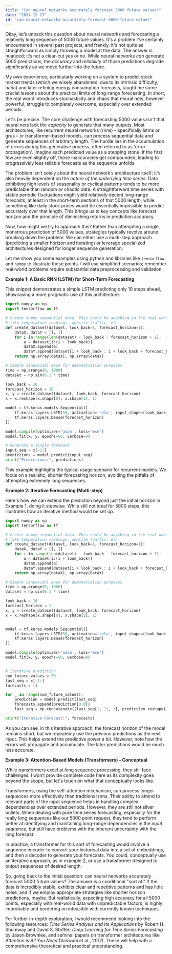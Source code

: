 ```yaml
---
title: "Can neural networks accurately forecast 5000 future values?"
date: "2024-12-23"
id: "can-neural-networks-accurately-forecast-5000-future-values"
---
```


Okay, let’s unpack this question about neural networks and forecasting a relatively long sequence of 5000 future values. It's a problem I've certainly encountered in several past projects, and frankly, it's not quite as straightforward as simply throwing a model at the data. The answer is nuanced; it’s not a clear-cut yes or no. While neural networks *can* generate 5000 predictions, the *accuracy* and *reliability* of those predictions degrade significantly as we move further into the future.

My own experience, particularly working on a system to predict stock market trends (which we wisely abandoned, due to its intrinsic difficulty, haha) and later refining energy consumption forecasts, taught me some crucial lessons about the practical limits of long-range forecasting. In short, the real world introduces stochasticity and chaos that neural nets, however powerful, struggle to completely overcome, especially over extended periods.

Let's be precise. The core challenge with forecasting 5000 values isn't that neural nets lack the *capacity* to generate that many outputs. Most architectures, like recurrent neural networks (rnns) – specifically lstms or grus – or transformer-based models, can process sequential data and generate sequences of arbitrary length. The hurdle lies in the accumulation of errors during this generative process, often referred to as 'error propagation'. Imagine each predicted value as a stepping stone. If the first few are even slightly off, those inaccuracies get compounded, leading to progressively less reliable forecasts as the sequence unfolds.

The problem isn't solely about the neural network’s architecture itself; it's also heavily dependent on the *nature of the underlying time series*. Data exhibiting high levels of seasonality or cyclical patterns tends to be more predictable than random or chaotic data. A straightforward time series with stable periodic fluctuations might yield relatively decent long-range forecasts, at least in the short-term sections of that 5000 length, while something like daily stock prices would be essentially impossible to predict accurately over that length. This brings us to key concepts like forecast horizon and the principle of diminishing returns in prediction accuracy.

Now, how might we try to approach this? Rather than attempting a single, monstrous prediction of 5000 values, strategies typically revolve around breaking down the problem. We can either use a multi-step approach (predicting a smaller horizon and iterating) or leverage specialized architectures designed for longer sequence generation.

Let me show you some examples using python and libraries like `tensorflow` and `numpy` to illustrate these points. I will use simplified scenarios; remember real-world problems require substantial data preprocessing and validation.

**Example 1: A Basic RNN (LSTM) for Short-Term Forecasting**

This snippet demonstrates a simple LSTM predicting only 10 steps ahead, showcasing a more pragmatic use of this architecture.

```python
import numpy as np
import tensorflow as tf

# Create dummy sequential data. This could be anything in the real world
# like temperature readings, website traffic, etc
def create_dataset(dataset, look_back=1, forecast_horizon=1):
    dataX, dataY = [], []
    for i in range(len(dataset) - look_back - forecast_horizon + 1):
        a = dataset[i:(i + look_back)]
        dataX.append(a)
        dataY.append(dataset[i + look_back : i + look_back + forecast_horizon])
    return np.array(dataX), np.array(dataY)

# Simple sinusoidal wave for demonstration purposes
time = np.arange(0, 1000)
dataset = np.sin(0.1 * time)

look_back = 10
forecast_horizon = 10
x, y = create_dataset(dataset, look_back, forecast_horizon)
x = x.reshape(x.shape[0], x.shape[1], 1)

model = tf.keras.models.Sequential([
    tf.keras.layers.LSTM(50, activation='relu', input_shape=(look_back, 1)),
    tf.keras.layers.Dense(forecast_horizon)
])

model.compile(optimizer='adam', loss='mse')
model.fit(x, y, epochs=50, verbose=0)

# Generate a single forecast
input_seq = x[-1:]
predictions = model.predict(input_seq)
print("Predictions:", predictions)
```

This example highlights the typical usage scenario for recurrent models. We focus on a realistic, shorter forecasting horizon, avoiding the pitfalls of attempting extremely long sequences.

**Example 2: Iterative Forecasting (Multi-step)**

Here's how we can extend the prediction beyond just the initial horizon in Example 1, doing it stepwise. While still not ideal for 5000 steps, this illustrates how an iterative method would be set up.

```python
import numpy as np
import tensorflow as tf

# Create dummy sequential data. This could be anything in the real world
# like temperature readings, website traffic, etc
def create_dataset(dataset, look_back=1, forecast_horizon=1):
    dataX, dataY = [], []
    for i in range(len(dataset) - look_back - forecast_horizon + 1):
        a = dataset[i:(i + look_back)]
        dataX.append(a)
        dataY.append(dataset[i + look_back : i + look_back + forecast_horizon])
    return np.array(dataX), np.array(dataY)

# Simple sinusoidal wave for demonstration purposes
time = np.arange(0, 1000)
dataset = np.sin(0.1 * time)

look_back = 10
forecast_horizon = 1
x, y = create_dataset(dataset, look_back, forecast_horizon)
x = x.reshape(x.shape[0], x.shape[1], 1)


model = tf.keras.models.Sequential([
    tf.keras.layers.LSTM(50, activation='relu', input_shape=(look_back, 1)),
    tf.keras.layers.Dense(forecast_horizon)
])

model.compile(optimizer='adam', loss='mse')
model.fit(x, y, epochs=50, verbose=0)


# Iterative prediction
num_future_values = 50
last_seq = x[-1:]
forecasts = []

for _ in range(num_future_values):
    prediction = model.predict(last_seq)
    forecasts.append(prediction[0,0])
    last_seq = np.concatenate((last_seq[:, 1:, :], prediction.reshape(1, 1, 1)), axis=1)

print("Iterative Forecast:", forecasts)

```

As you can see, in this iterative approach, the forecast horizon of the model remains short, but we repeatedly use the previous predictions as the next input. This helps extend the predictive power a bit. However, note how the errors will propagate and accumulate. The later predictions would be much less accurate.

**Example 3: Attention-Based Models (Transformers) - Conceptual**

While transformers excel at long sequence processing, they still face challenges. I won’t provide complete code here as its complexity goes beyond the scope, but let's touch on what that conceptually looks like.

Transformers, using the self-attention mechanism, can process longer sequences more effectively than traditional rnns. Their ability to attend to relevant parts of the input sequence helps in handling complex dependencies over extended periods. However, they are still not silver bullets. When dealing with pure time series forecasting, especially for the really long sequences like our 5000 point request, they tend to perform better at identifying and maintaining long-range dependencies in the *input sequence*, but still have problems with the inherent uncertainty with the long forecast.

In practice, a transformer for this sort of forecasting would involve a sequence encoder to convert your historical data into a set of embeddings, and then a decoder to generate your forecasts. You could, conceptually use an iterative approach, as in example 2, or use a transformer designed to output sequences of desired length.

So, going back to the initial question: can neural networks accurately forecast 5000 future values? The answer is a conditional "sort of." If the data is incredibly stable, exhibits clear and repetitive patterns and has little noise, and if we employ appropriate strategies like shorter horizon predictions, maybe. But realistically, expecting high accuracy for all 5000 points, especially with real-world data with unpredictable factors, is highly improbable and bordering on infeasible with currently known techniques.

For further in-depth exploration, I would recommend looking into the following resources: *Time Series Analysis and Its Applications* by Robert H. Shumway and David S. Stoffer; *Deep Learning for Time Series Forecasting* by Jason Brownlee, and seminal papers on transformer architectures like *Attention is All You Need* (Vaswani et al., 2017). These will help with a comprehensive theoretical and practical understanding.
